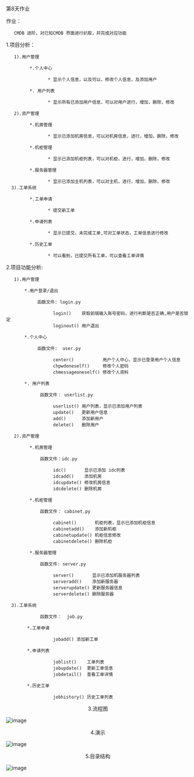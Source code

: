 第8天作业

作业：

       CMDB 进阶，对已知CMDB 界面进行扒取，并完成对应功能

1.项目分析：

       1).用户管理
	   
	         *.个人中心
			 
			        * 显示个人信息，以及可以，修改个人信息，及添加用户
				
	         *. 用户列表
			 
			        * 显示所有已添加用户信息，可以对用户进行，增加，删除，修改
			
	   2).资产管理	
	   
             *.机房管理
			 
			        * 显示已添加机房信息，可以对机房信息，进行，增加，删除，修改
			 
	         *.机柜管理
			 
			        * 显示已添加机柜列表，可以对机柜，进行，增加，删除，修改
				 
             *.服务器管理
			 
			        * 显示已添加主机列表，可以对主机，进行，增加，删除，修改				 
	  3).工单系统
	            
             *.工单申请
				
			        * 提交新工单
				
             *.申请列表
				
			        * 显示已提交，未完成工单,可对工单状态，工单信息进行修改
					
             *.历史工单
				
			        * 可以看到，已提交所有工单，可以查看工单详情
				
			
	          

	  
2.项目功能分析:

       1).用户管理
	   
	       *.用户登录/退出 
		   
		        函数文件: login.py 
			   
			          login()    获取前端输入账号密码，进行判断是否正确,用户是否锁定
			          loginout() 用户退出
                      
	       *.个人中心
		   
		        函数文件:  user.py
			   
			          center()           用户个人中心，显示已登录用户个人信息
			          chpwdoneself()     修改个人密码
			          chmessageoneself() 修改个人资料
			   
		   *. 用户列表
		       
			     函数文件： userlist.py
				
			          userlist() 用户列表，显示已添加用户列表
			          update()   更新用户信息
			          add()      添加新用户
			          delete()   删除用户
			
	   2).资产管理

             *.机房管理
			     
			     函数文件：idc.py
				      
			          idc()       显示已添加 idc列表
			          idcadd()    添加机房
				      idcupdate() 修改机房信息
			          idcdelete() 删除机房
		
	         *.机柜管理
                  
                 函数文件： cabinet.py
                       
 			          cabinet()       机柜列表，显示已添加机柜信息
			          cabinetadd()    添加新机柜
			          cabinetupdate() 机柜信息修改
			          cabinetdelete() 删除机柜
				 
	         *.服务器管理
         	    
				 函数文件: server.py
				 
 			          server()       显示已添加机服务器列表
 			          serveradd()    添加新服务器
 			          serverupdate() 更新服务器信息
 			          serverdelete() 删除服务器
		
	  3).工单系统
	          
			     函数文件：  job.py
            	  
            *.工单申请
			    
 			          jobadd() 添加新工单
				
            *.申请列表
				
 			          joblist()    工单列表
 			          jobupdate()  更新工单信息
 			          jobdetail()  查看工单详情
				     
            *.历史工单
			    
 			          jobhistory() 历史工单列表
				
 				
	

	 
<center>3.流程图</center > 

![image](https://github.com/1032231418/python/blob/master/day7/liucheng.png)

<center>4.演示</center > 

![image](https://github.com/1032231418/python/blob/master/day7/zy.gif)

<center>5.目录结构</center > 

![image](https://github.com/1032231418/python/blob/master/day7/mulu.png)




